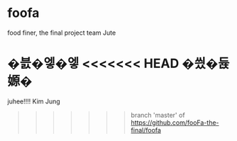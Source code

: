 # foofa
food finer, the final project team Jute

�븘�엫�엫
<<<<<<< HEAD
�씠�듅嫄�
=======
juhee!!!!
Kim
Jung
>>>>>>> branch 'master' of https://github.com/fooFa-the-final/foofa

